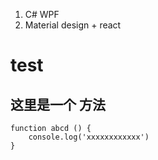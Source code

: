 ﻿1. C# WPF
2. Material design + react

# test 

## 这里是一个 方法

```
function abcd () {
	console.log('xxxxxxxxxxxx')
}
```
